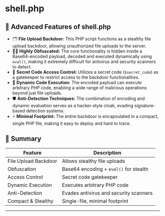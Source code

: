 # shell.php

## 🚀 Advanced Features of shell.php

- 🗂️ **File Upload Backdoor:** This PHP script functions as a stealthy file upload backdoor, allowing unauthorized file uploads to the server.
- 🕵️‍♂️ **Highly Obfuscated:** The core functionality is hidden inside a Base64-encoded payload, decoded and executed dynamically using `eval()`, making it extremely difficult for antivirus and security scanners to detect.
- 🔐 **Secret Code Access Control:** Utilizes a secret code (`$secret_code`) as a gatekeeper to restrict access to the backdoor functionalities.
- 🧩 **Dynamic Code Execution:** The encoded payload can execute arbitrary PHP code, enabling a wide range of malicious operations beyond just file uploads.
- 🛡️ **Anti-Detection Techniques:** The combination of encoding and dynamic evaluation serves as a hacker-style cloak, evading signature-based detection systems.
- ⚡ **Minimal Footprint:** The entire backdoor is encapsulated in a compact, single PHP file, making it easy to deploy and hard to trace.



## 🎯 Summary

| Feature               | Description                                      |
|-----------------------|------------------------------------------------|
| File Upload Backdoor  | Allows stealthy file uploads                     |
| Obfuscation           | Base64 encoding + `eval()` for stealth          |
| Access Control        | Secret code gatekeeper                            |
| Dynamic Execution     | Executes arbitrary PHP code                       |
| Anti-Detection        | Evades antivirus and security scanners           |
| Compact & Stealthy    | Single-file, minimal footprint                    |

---


